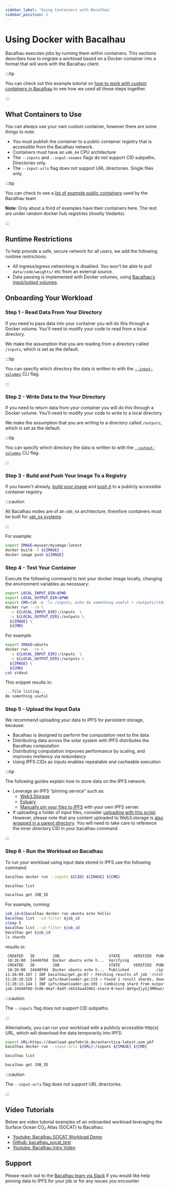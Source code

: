 ```yaml
---
sidebar_label: 'Using Containers with Bacalhau'
sidebar_position: 2
---
```


# Using Docker with Bacalhau

Bacalhau executes jobs by running them within containers. This sections describes how to migrate a workload based on a Docker container into a format that will work with the Bacalhau client. 

:::tip

You can check out this example tutorial on [how to work with custom containers in Bacalhau](https://docs.bacalhau.org/examples/workload-onboarding/custom-containers/) to see how we used all these steps together. 

:::

## What Containers to Use
You can always use your own custom container, however there are some things to note:

* You must publish the container to a public container registry that is accessible from the Bacalhau network.
* Containers must have an `x86_64` CPU architecture
* The `--inputs` and `--input-voumes` flags do not support CID subpaths. Directories only.
* The `--input-urls` flag does not support URL directories. Single files only.

:::tip

You can check to see a [list of example public containers](https://github.com/orgs/bacalhau-project/packages?repo_name=examples) used by the Bacalhau team

**Note**: Only about a third of examples have their containers here. The rest are under random docker hub registries (mostly Vedants).

:::

## Runtime Restrictions

To help provide a safe, secure network for all users, we add the following runtime restrictions:

- All ingress/egress networking is disabled. You won't be able to pull `data/code/weights/` etc from an external source.
- Data passing is implemented with Docker volumes, using [Bacalhau's input/output volumes](https://docs.bacalhau.org/about-bacalhau/architecture#input--output-volumes).


## Onboarding Your Workload

### Step 1 - Read Data From Your Directory

If you need to pass data into your container you will do this through a Docker volume. You'll need to modify your code to read from a local directory.

We make the assumption that you are reading from a directory called `/inputs`, which is set as the default.

:::tip

You can specify which directory the data is written to with the [`--input-volumes`](https://docs.bacalhau.org/all-flags#run-python) CLI flag.

:::

### Step 2 - Write Data to the Your Directory

If you need to return data from your container you will do this through a Docker volume. You'll need to modify your code to write to a local directory.

We make the assumption that you are writing to a directory called `/outputs`, which is set as the default.

:::tip

You can specify which directory the data is written to with the [`--output-volumes`](https://docs.bacalhau.org/all-flags#run-python) CLI flag.

:::

### Step 3 - Build and Push Your Image To a Registry

If you haven't already, [build your image](https://docs.docker.com/engine/reference/commandline/build/) and [push it](https://docs.docker.com/engine/reference/commandline/push/) to a publicly accessible container registry.

:::caution

All Bacalhau nodes are of an `x86_64` architecture, therefore containers must be built for [`x86_64` systems](#what-containers-to-use).

:::

For example:

```bash
export IMAGE=myuser/myimage:latest
docker build -t ${IMAGE} .
docker image push ${IMAGE}
```

### Step 4 - Test Your Container

Execute the following command to test your docker image locally, changing the environment variables as necessary:

```bash
export LOCAL_INPUT_DIR=$PWD
export LOCAL_OUTPUT_DIR=$PWD
export CMD=(sh -c 'ls /inputs; echo do something useful > /outputs/stdout')
docker run --rm \
  -v ${LOCAL_INPUT_DIR}:/inputs  \
  -v ${LOCAL_OUTPUT_DIR}:/outputs \
  ${IMAGE} \
  ${CMD}
```

For example:

```bash
export IMAGE=ubuntu
docker run --rm \
  -v ${LOCAL_INPUT_DIR}:/inputs  \
  -v ${LOCAL_OUTPUT_DIR}:/outputs \
  ${IMAGE} \
  ${CMD}
cat stdout
```

This snippet results in:

```bash
...file listing...
do something useful
```

### Step 5 - Upload the Input Data

We recommend uploading your data to IPFS for persistent storage, because:

* Bacalhau is designed to perform the computation next to the data
* Distributing data across the solar system with IPFS distributes the Bacalhau computation
* Distributing computation improves performance by scaling, and improves resiliency via redundancy
* Using IPFS CIDs as inputs enables repeatable and cacheable execution

:::tip

The following guides explain how to store data on the IPFS network.

- Leverage an IPFS “pinning service” such as:
  - [Web3.Storage](https://web3.storage/account/)
  - [Estuary](https://estuary.tech/sign-in)
  - [Manually pin your files to IPFS](https://docs.ipfs.io/how-to/pin-files/) with your own IPFS server.
- If uploading a folder of input files, consider [uploading with this script](https://web3.storage/docs/#create-the-upload-script). However, please note that any content uploaded to Web3.storage is [also wrapped in a parent directory](https://web3.storage/docs/how-tos/store/#directory-wrapping). You will need to take care to reference the inner directory CID in your bacalhau command.

:::

### Step 6 - Run the Workload on Bacalhau

To run your workload using input data stored in IPFS use the following command:

```bash
bacalhau docker run --inputs ${CID} ${IMAGE} ${CMD}

bacalhau list 

bacalhau get JOB_ID
```

For example, running:

```bash
job_id=$(bacalhau docker run ubuntu echo hello)
bacalhau list --id-filter $job_id
sleep 5
bacalhau list --id-filter $job_id
bacalhau get $job_id
ls shards
```

results in:

```bash
 CREATED   ID        JOB                      STATE      VERIFIED  PUBLISHED 
 10:26:00  24440f0d  Docker ubuntu echo h...  Verifying                      
 CREATED   ID        JOB                      STATE      VERIFIED  PUBLISHED               
 10:26:00  24440f0d  Docker ubuntu echo h...  Published            /ipfs/bafybeiflj3kha... 
11:26:09.107 | INF bacalhau/get.go:67 > Fetching results of job '24440f0d-3c06-46af-9adf-cb524aa43961'...
11:26:10.528 | INF ipfs/downloader.go:115 > Found 1 result shards, downloading to temporary folder.
11:26:13.144 | INF ipfs/downloader.go:195 > Combining shard from output volume 'outputs' to final location: '/Users/phil/source/filecoin-project/docs.bacalhau.org'
job-24440f0d-3c06-46af-9adf-cb524aa43961-shard-0-host-QmYgxZiySj3MRkwLSL4X2MF5F9f2PMhAE3LV49XkfNL1o3
```

:::caution

The `--inputs` flag does not support CID subpaths.

:::

Alternatively, you can run your workload with a publicly accessible http(s) URL, which will download the data temporarily into IPFS:

```bash
export URL=https://download.geofabrik.de/antarctica-latest.osm.pbf
bacalhau docker run --input-urls ${URL}:/inputs ${IMAGE} ${CMD}

bacalhau list 

bacalhau get JOB_ID
```

:::caution

The `--input-urls` flag does not support URL directories.

:::

## Video Tutorials

Below are video tutorial examples of an onboarded workload leveraging the Surface Ocean CO₂ Atlas (SOCAT) to Bacalhau:
- [Youtube: Bacalhau SOCAT Workload Demo](https://www.youtube.com/watch?v=t2AHD8yJhLY)
- [Github: bacalhau_socat_test](https://github.com/wesfloyd/bacalhau_socat_test)
- [Youtube: Bacalhau Intro Video](https://www.youtube.com/watch?v=wkOh05J5qgA)

<!-- <ReactPlayer playing controls url='https://www.youtube.com/watch?v=t2AHD8yJhLY' playing='false'/> -->


## Support

Please reach out to the [Bacalhau team via Slack](https://filecoinproject.slack.com/archives/C02RLM3JHUY) if you would like help pinning data to IPFS for your job or for any issues you encounter.